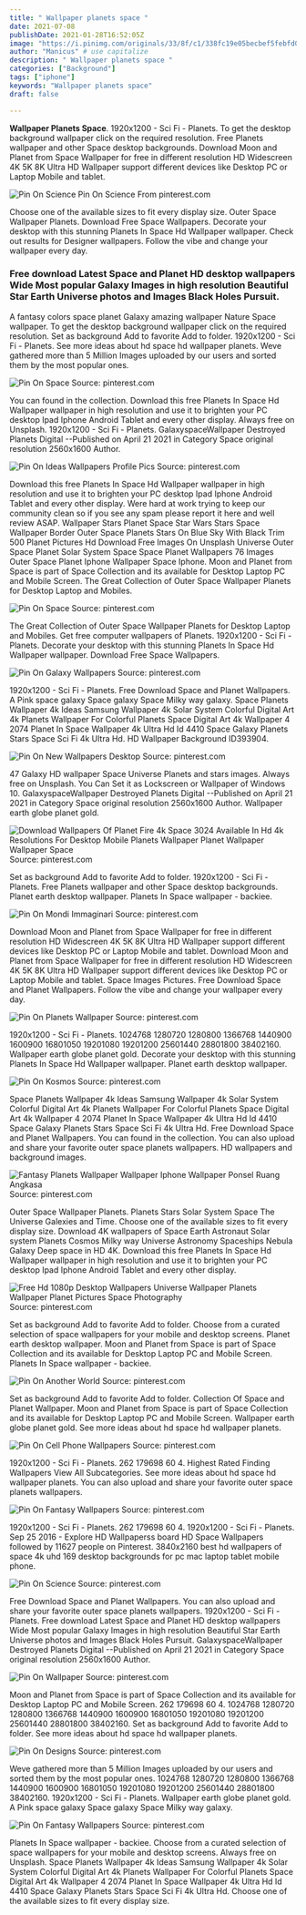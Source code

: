 ```yaml
---
title: " Wallpaper planets space "
date: 2021-07-08
publishDate: 2021-01-28T16:52:05Z
image: "https://i.pinimg.com/originals/33/8f/c1/338fc19e05becbef5febfd0f861af974.jpg"
author: "Manicus" # use capitalize
description: " Wallpaper planets space "
categories: ["Background"]
tags: ["iphone"]
keywords: "Wallpaper planets space"
draft: false

---
```



**Wallpaper Planets Space**. 1920x1200 - Sci Fi - Planets. To get the desktop background wallpaper click on the required resolution. Free Planets wallpaper and other Space desktop backgrounds. Download Moon and Planet from Space Wallpaper for free in different resolution HD Widescreen 4K 5K 8K Ultra HD Wallpaper support different devices like Desktop PC or Laptop Mobile and tablet.

![Pin On Science](https://i.pinimg.com/originals/a5/40/39/a540399f1d5c4dba0db246e0b6fa39c6.jpg "Pin On Science")
Pin On Science From pinterest.com


Choose one of the available sizes to fit every display size. Outer Space Wallpaper Planets. Download Free Space Wallpapers. Decorate your desktop with this stunning Planets In Space Hd Wallpaper wallpaper. Check out results for Designer wallpapers. Follow the vibe and change your wallpaper every day.

### Free download Latest Space and Planet HD desktop wallpapers Wide Most popular Galaxy Images in high resolution Beautiful Star Earth Universe photos and Images Black Holes Pursuit.

A fantasy colors space planet Galaxy amazing wallpaper Nature Space wallpaper. To get the desktop background wallpaper click on the required resolution. Set as background Add to favorite Add to folder. 1920x1200 - Sci Fi - Planets. See more ideas about hd space hd wallpaper planets. Weve gathered more than 5 Million Images uploaded by our users and sorted them by the most popular ones.


![Pin On Space](https://i.pinimg.com/736x/de/d9/fb/ded9fb2c8a2c3f61a172e4eb8644db53.jpg "Pin On Space")
Source: pinterest.com

You can found in the collection. Download this free Planets In Space Hd Wallpaper wallpaper in high resolution and use it to brighten your PC desktop Ipad Iphone Android Tablet and every other display. Always free on Unsplash. 1920x1200 - Sci Fi - Planets. GalaxyspaceWallpaper Destroyed Planets Digital --Published on April 21 2021 in Category Space original resolution 2560x1600 Author.

![Pin On Ideas Wallpapers Profile Pics](https://i.pinimg.com/originals/e1/ea/1a/e1ea1a341091b61470b60eedc82d3331.jpg "Pin On Ideas Wallpapers Profile Pics")
Source: pinterest.com

Download this free Planets In Space Hd Wallpaper wallpaper in high resolution and use it to brighten your PC desktop Ipad Iphone Android Tablet and every other display. Were hard at work trying to keep our community clean so if you see any spam please report it here and well review ASAP. Wallpaper Stars Planet Space Star Wars Stars Space Wallpaper Border Outer Space Planets Stars On Blue Sky With Black Trim 500 Planet Pictures Hd Download Free Images On Unsplash Universe Outer Space Planet Solar System Space Space Planet Wallpapers 76 Images Outer Space Planet Iphone Wallpaper Space Iphone. Moon and Planet from Space is part of Space Collection and its available for Desktop Laptop PC and Mobile Screen. The Great Collection of Outer Space Wallpaper Planets for Desktop Laptop and Mobiles.

![Pin On Space](https://i.pinimg.com/originals/ac/92/7a/ac927a3bb1a95824e02e995719886898.jpg "Pin On Space")
Source: pinterest.com

The Great Collection of Outer Space Wallpaper Planets for Desktop Laptop and Mobiles. Get free computer wallpapers of Planets. 1920x1200 - Sci Fi - Planets. Decorate your desktop with this stunning Planets In Space Hd Wallpaper wallpaper. Download Free Space Wallpapers.

![Pin On Galaxy Wallpapers](https://i.pinimg.com/736x/20/d2/bb/20d2bb76b9eaa1f9e205872eb4280b99.jpg "Pin On Galaxy Wallpapers")
Source: pinterest.com

1920x1200 - Sci Fi - Planets. Free Download Space and Planet Wallpapers. A Pink space galaxy Space galaxy Space Milky way galaxy. Space Planets Wallpaper 4k Ideas Samsung Wallpaper 4k Solar System Colorful Digital Art 4k Planets Wallpaper For Colorful Planets Space Digital Art 4k Wallpaper 4 2074 Planet In Space Wallpaper 4k Ultra Hd Id 4410 Space Galaxy Planets Stars Space Sci Fi 4k Ultra Hd. HD Wallpaper Background ID393904.

![Pin On New Wallpapers Desktop](https://i.pinimg.com/originals/f1/83/a6/f183a634fdc3f642d3a0a272e9ce8196.jpg "Pin On New Wallpapers Desktop")
Source: pinterest.com

47 Galaxy HD wallpaper Space Universe Planets and stars images. Always free on Unsplash. You Can Set it as Lockscreen or Wallpaper of Windows 10. GalaxyspaceWallpaper Destroyed Planets Digital --Published on April 21 2021 in Category Space original resolution 2560x1600 Author. Wallpaper earth globe planet gold.

![Download Wallpapers Of Planet Fire 4k Space 3024 Available In Hd 4k Resolutions For Desktop Mobile Planets Wallpaper Planet Wallpaper Wallpaper Space](https://i.pinimg.com/originals/18/27/26/18272626c9d0e8d194bcde66ec3e2806.jpg "Download Wallpapers Of Planet Fire 4k Space 3024 Available In Hd 4k Resolutions For Desktop Mobile Planets Wallpaper Planet Wallpaper Wallpaper Space")
Source: pinterest.com

Set as background Add to favorite Add to folder. 1920x1200 - Sci Fi - Planets. Free Planets wallpaper and other Space desktop backgrounds. Planet earth desktop wallpaper. Planets In Space wallpaper - backiee.

![Pin On Mondi Immaginari](https://i.pinimg.com/originals/c8/43/c3/c843c3742da4e282031158e65e4837ac.jpg "Pin On Mondi Immaginari")
Source: pinterest.com

Download Moon and Planet from Space Wallpaper for free in different resolution HD Widescreen 4K 5K 8K Ultra HD Wallpaper support different devices like Desktop PC or Laptop Mobile and tablet. Download Moon and Planet from Space Wallpaper for free in different resolution HD Widescreen 4K 5K 8K Ultra HD Wallpaper support different devices like Desktop PC or Laptop Mobile and tablet. Space Images Pictures. Free Download Space and Planet Wallpapers. Follow the vibe and change your wallpaper every day.

![Pin On Planets Wallpaper](https://i.pinimg.com/originals/f4/a8/57/f4a85754df5cd9a9c88c8bf296757d37.jpg "Pin On Planets Wallpaper")
Source: pinterest.com

1920x1200 - Sci Fi - Planets. 1024768 1280720 1280800 1366768 1440900 1600900 16801050 19201080 19201200 25601440 28801800 38402160. Wallpaper earth globe planet gold. Decorate your desktop with this stunning Planets In Space Hd Wallpaper wallpaper. Planet earth desktop wallpaper.

![Pin On Kosmos](https://i.pinimg.com/736x/66/2b/ac/662bacf144558cd029dbef021cbb7740.jpg "Pin On Kosmos")
Source: pinterest.com

Space Planets Wallpaper 4k Ideas Samsung Wallpaper 4k Solar System Colorful Digital Art 4k Planets Wallpaper For Colorful Planets Space Digital Art 4k Wallpaper 4 2074 Planet In Space Wallpaper 4k Ultra Hd Id 4410 Space Galaxy Planets Stars Space Sci Fi 4k Ultra Hd. Free Download Space and Planet Wallpapers. You can found in the collection. You can also upload and share your favorite outer space planets wallpapers. HD wallpapers and background images.

![Fantasy Planets Wallpaper Wallpaper Iphone Wallpaper Ponsel Ruang Angkasa](https://i.pinimg.com/originals/06/02/d8/0602d8ea8b91464de22d5c08e64cee85.jpg "Fantasy Planets Wallpaper Wallpaper Iphone Wallpaper Ponsel Ruang Angkasa")
Source: pinterest.com

Outer Space Wallpaper Planets. Planets Stars Solar System Space The Universe Galexies and Time. Choose one of the available sizes to fit every display size. Download 4K wallpapers of Space Earth Astronaut Solar system Planets Cosmos Milky way Universe Astronomy Spaceships Nebula Galaxy Deep space in HD 4K. Download this free Planets In Space Hd Wallpaper wallpaper in high resolution and use it to brighten your PC desktop Ipad Iphone Android Tablet and every other display.

![Free Hd 1080p Desktop Wallpapers Universe Wallpaper Planets Wallpaper Planet Pictures Space Photography](https://i.pinimg.com/originals/0c/91/31/0c913182db0f517722e25d79e3ac2cbb.jpg "Free Hd 1080p Desktop Wallpapers Universe Wallpaper Planets Wallpaper Planet Pictures Space Photography")
Source: pinterest.com

Set as background Add to favorite Add to folder. Choose from a curated selection of space wallpapers for your mobile and desktop screens. Planet earth desktop wallpaper. Moon and Planet from Space is part of Space Collection and its available for Desktop Laptop PC and Mobile Screen. Planets In Space wallpaper - backiee.

![Pin On Another World](https://i.pinimg.com/originals/61/58/31/615831d20e6fdde3f51aba58bcf37360.jpg "Pin On Another World")
Source: pinterest.com

Set as background Add to favorite Add to folder. Collection Of Space and Planet Wallpaper. Moon and Planet from Space is part of Space Collection and its available for Desktop Laptop PC and Mobile Screen. Wallpaper earth globe planet gold. See more ideas about hd space hd wallpaper planets.

![Pin On Cell Phone Wallpapers](https://i.pinimg.com/564x/b9/4e/80/b94e801c628043f5a965ce592530a7ef.jpg "Pin On Cell Phone Wallpapers")
Source: pinterest.com

1920x1200 - Sci Fi - Planets. 262 179698 60 4. Highest Rated Finding Wallpapers View All Subcategories. See more ideas about hd space hd wallpaper planets. You can also upload and share your favorite outer space planets wallpapers.

![Pin On Fantasy Wallpapers](https://i.pinimg.com/564x/fa/28/48/fa28484a82ec64bfa843417720c23fb0.jpg "Pin On Fantasy Wallpapers")
Source: pinterest.com

1920x1200 - Sci Fi - Planets. 262 179698 60 4. 1920x1200 - Sci Fi - Planets. Sep 25 2016 - Explore HD Wallpaperss board HD Space Wallpapers followed by 11627 people on Pinterest. 3840x2160 best hd wallpapers of space 4k uhd 169 desktop backgrounds for pc mac laptop tablet mobile phone.

![Pin On Science](https://i.pinimg.com/originals/a5/40/39/a540399f1d5c4dba0db246e0b6fa39c6.jpg "Pin On Science")
Source: pinterest.com

Free Download Space and Planet Wallpapers. You can also upload and share your favorite outer space planets wallpapers. 1920x1200 - Sci Fi - Planets. Free download Latest Space and Planet HD desktop wallpapers Wide Most popular Galaxy Images in high resolution Beautiful Star Earth Universe photos and Images Black Holes Pursuit. GalaxyspaceWallpaper Destroyed Planets Digital --Published on April 21 2021 in Category Space original resolution 2560x1600 Author.

![Pin On Wallpaper](https://i.pinimg.com/originals/00/78/e4/0078e4836e53886cda28505eae312273.jpg "Pin On Wallpaper")
Source: pinterest.com

Moon and Planet from Space is part of Space Collection and its available for Desktop Laptop PC and Mobile Screen. 262 179698 60 4. 1024768 1280720 1280800 1366768 1440900 1600900 16801050 19201080 19201200 25601440 28801800 38402160. Set as background Add to favorite Add to folder. See more ideas about hd space hd wallpaper planets.

![Pin On Designs](https://i.pinimg.com/originals/b8/ae/1c/b8ae1c41a3bdb08acc1130529db7e524.jpg "Pin On Designs")
Source: pinterest.com

Weve gathered more than 5 Million Images uploaded by our users and sorted them by the most popular ones. 1024768 1280720 1280800 1366768 1440900 1600900 16801050 19201080 19201200 25601440 28801800 38402160. 1920x1200 - Sci Fi - Planets. Wallpaper earth globe planet gold. A Pink space galaxy Space galaxy Space Milky way galaxy.

![Pin On Fantasy Wallpapers](https://i.pinimg.com/originals/33/8f/c1/338fc19e05becbef5febfd0f861af974.jpg "Pin On Fantasy Wallpapers")
Source: pinterest.com

Planets In Space wallpaper - backiee. Choose from a curated selection of space wallpapers for your mobile and desktop screens. Always free on Unsplash. Space Planets Wallpaper 4k Ideas Samsung Wallpaper 4k Solar System Colorful Digital Art 4k Planets Wallpaper For Colorful Planets Space Digital Art 4k Wallpaper 4 2074 Planet In Space Wallpaper 4k Ultra Hd Id 4410 Space Galaxy Planets Stars Space Sci Fi 4k Ultra Hd. Choose one of the available sizes to fit every display size.

